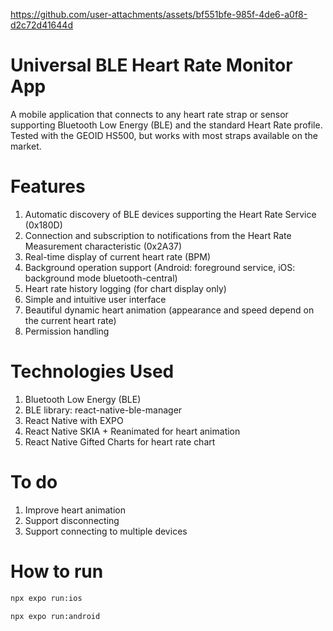
https://github.com/user-attachments/assets/bf551bfe-985f-4de6-a0f8-d2c72d41644d


# Universal BLE Heart Rate Monitor App
A mobile application that connects to any heart rate strap or sensor supporting Bluetooth Low Energy (BLE) and the standard Heart Rate profile. Tested with the GEOID HS500, but works with most straps available on the market.


# Features
1. Automatic discovery of BLE devices supporting the Heart Rate Service (0x180D)
2. Connection and subscription to notifications from the Heart Rate Measurement characteristic (0x2A37)
3. Real-time display of current heart rate (BPM)
4. Background operation support (Android: foreground service, iOS: background mode bluetooth-central)
5. Heart rate history logging (for chart display only)
6. Simple and intuitive user interface
7. Beautiful dynamic heart animation (appearance and speed depend on the current heart rate)
8. Permission handling



# Technologies Used
1. Bluetooth Low Energy (BLE)
2. BLE library: react-native-ble-manager
3. React Native with EXPO
4. React Native SKIA + Reanimated for heart animation
5. React Native Gifted Charts for heart rate chart

# To do
1. Improve heart animation
2. Support disconnecting
3. Support connecting to multiple devices


# How to run
   ```bash
   npx expo run:ios
   ```

  ```bash
  npx expo run:android
   ```











